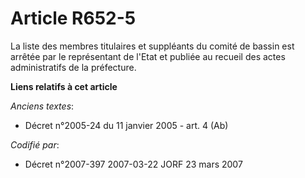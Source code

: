 # Article R652-5

La liste des membres titulaires et suppléants du comité de bassin est arrêtée par le représentant de l'Etat et publiée au
recueil des actes administratifs de la préfecture.

**Liens relatifs à cet article**

_Anciens textes_:

  - Décret n°2005-24 du 11 janvier 2005 - art. 4 (Ab)

_Codifié par_:

  - Décret n°2007-397 2007-03-22 JORF 23 mars 2007
